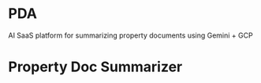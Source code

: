 # PDA
AI SaaS platform for summarizing property documents using Gemini + GCP
# Property Doc Summarizer

